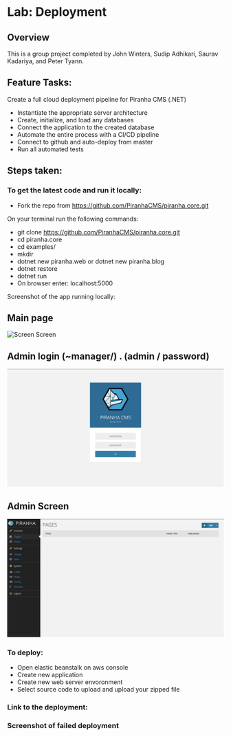 # Lab: Deployment

## Overview
This is a group project completed by John Winters, Sudip Adhikari, Saurav Kadariya, and Peter Tyann.

## Feature Tasks:
Create a full cloud deployment pipeline for Piranha CMS (.NET)
-	Instantiate the appropriate server architecture
-	Create, initialize, and load any databases
-	Connect the application to the created database
-	Automate the entire process with a CI/CD pipeline
-	Connect to github and auto-deploy from master
-	Run all automated tests
## Steps taken:

### To get the latest code and run it locally:
- Fork the repo from https://github.com/PiranhaCMS/piranha.core.git

On your terminal run the following commands:
- git clone https://github.com/PiranhaCMS/piranha.core.git
- cd piranha.core
- cd examples/
- mkdir <some project name>
- dotnet new piranha.web or dotnet new piranha.blog
- dotnet restore
- dotnet run
- On browser enter: localhost:5000

Screenshot of the app running locally:
## Main page
![Screen Screen](https://github.com/sadhikari07/piranha.core/blob/master/assets/one.png)
## Admin login (~manager/) . (admin / password)
![Screen Screen](https://github.com/sadhikari07/piranha.core/blob/master/assets/two.png)
## Admin Screen
![Screen Screen](https://github.com/sadhikari07/piranha.core/blob/master/assets/three.png)

### To deploy:
- Open elastic beanstalk on aws console
- Create new application
- Create new web server envoronment
- Select source code to upload and upload your zipped file

### Link to the deployment:

### Screenshot of failed deployment
